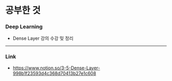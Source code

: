 # 공부한 것
### Deep Learning
* Dense Layer 강의 수강 밎 정리
----
### Link
* <https://www.notion.so/3-5-Dense-Layer-998b1f23593d4c368d70413b27e1c608>